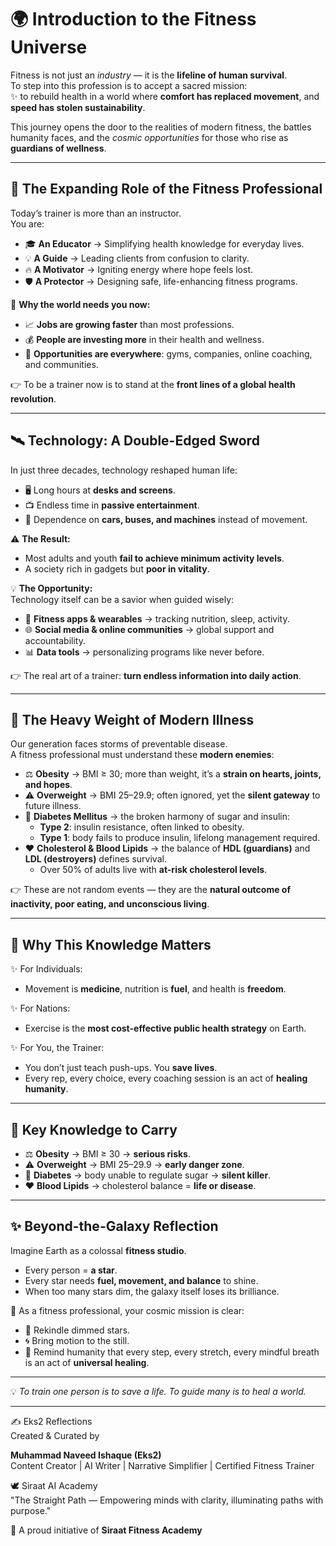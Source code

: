 # 🌍 Introduction to the Fitness Universe

Fitness is not just an *industry* — it is the **lifeline of human survival**.  
To step into this profession is to accept a sacred mission:  
✨ to rebuild health in a world where **comfort has replaced movement**, and **speed has stolen sustainability**.  

This journey opens the door to the realities of modern fitness, the battles humanity faces, and the *cosmic opportunities* for those who rise as **guardians of wellness**.  

---

## 🚀 The Expanding Role of the Fitness Professional

Today’s trainer is more than an instructor.  
You are:  
- 🎓 **An Educator** → Simplifying health knowledge for everyday lives.  
- 💡 **A Guide** → Leading clients from confusion to clarity.  
- 🔥 **A Motivator** → Igniting energy where hope feels lost.  
- 🛡️ **A Protector** → Designing safe, life-enhancing fitness programs.  

🌟 **Why the world needs you now:**  
- 📈 **Jobs are growing faster** than most professions.  
- 💰 **People are investing more** in their health and wellness.  
- 🏢 **Opportunities are everywhere**: gyms, companies, online coaching, and communities.  

👉 To be a trainer now is to stand at the **front lines of a global health revolution**.  

---

## 🛰️ Technology: A Double-Edged Sword  

In just three decades, technology reshaped human life:  
- 🖥️ Long hours at **desks and screens**.  
- 📺 Endless time in **passive entertainment**.  
- 🚗 Dependence on **cars, buses, and machines** instead of movement.  

⚠️ **The Result:**  
- Most adults and youth **fail to achieve minimum activity levels**.  
- A society rich in gadgets but **poor in vitality**.  

💡 **The Opportunity:**  
Technology itself can be a savior when guided wisely:  
- 📱 **Fitness apps & wearables** → tracking nutrition, sleep, activity.  
- 🌐 **Social media & online communities** → global support and accountability.  
- 📊 **Data tools** → personalizing programs like never before.  

👉 The real art of a trainer: **turn endless information into daily action**.  

---

## 🌌 The Heavy Weight of Modern Illness

Our generation faces storms of preventable disease.  
A fitness professional must understand these **modern enemies**:  

- ⚖️ **Obesity** → BMI ≥ 30; more than weight, it’s a **strain on hearts, joints, and hopes**.  
- ⚠️ **Overweight** → BMI 25–29.9; often ignored, yet the **silent gateway** to future illness.  
- 💉 **Diabetes Mellitus** → the broken harmony of sugar and insulin:  
  - **Type 2**: insulin resistance, often linked to obesity.  
  - **Type 1**: body fails to produce insulin, lifelong management required.  
- ❤️ **Cholesterol & Blood Lipids** → the balance of **HDL (guardians)** and **LDL (destroyers)** defines survival.  
  - Over 50% of adults live with **at-risk cholesterol levels**.  

👉 These are not random events — they are the **natural outcome of inactivity, poor eating, and unconscious living**.  

---

## 🌟 Why This Knowledge Matters

✨ For Individuals:  
- Movement is **medicine**, nutrition is **fuel**, and health is **freedom**.  

✨ For Nations:  
- Exercise is the **most cost-effective public health strategy** on Earth.  

✨ For You, the Trainer:  
- You don’t just teach push-ups. You **save lives**.  
- Every rep, every choice, every coaching session is an act of **healing humanity**.  

---

## 🧠 Key Knowledge to Carry

- ⚖️ **Obesity** → BMI ≥ 30 → **serious risks**.  
- ⚠️ **Overweight** → BMI 25–29.9 → **early danger zone**.  
- 💉 **Diabetes** → body unable to regulate sugar → **silent killer**.  
- ❤️ **Blood Lipids** → cholesterol balance = **life or disease**.  

---

## ✨ Beyond-the-Galaxy Reflection

Imagine Earth as a colossal **fitness studio**.  
- Every person = **a star**.  
- Every star needs **fuel, movement, and balance** to shine.  
- When too many stars dim, the galaxy itself loses its brilliance.  

🌌 As a fitness professional, your cosmic mission is clear:  
- 🌟 Rekindle dimmed stars.  
- 🌀 Bring motion to the still.  
- 💓 Remind humanity that every step, every stretch, every mindful breath is an act of **universal healing**.  

---

💡 *To train one person is to save a life. To guide many is to heal a world.*  

---

✍️ Eks2 Reflections  
Created & Curated by  

**Muhammad Naveed Ishaque (Eks2)**  
Content Creator | AI Writer | Narrative Simplifier | Certified Fitness Trainer  

🕊️ Siraat AI Academy  
"The Straight Path — Empowering minds with clarity, illuminating paths with purpose."  

💪 A proud initiative of **Siraat Fitness Academy**
